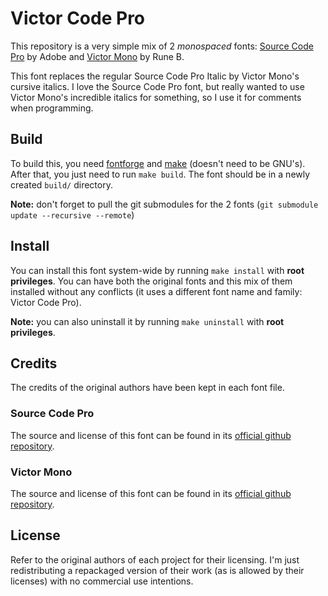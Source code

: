 # Victor Code Pro

This repository is a very simple mix of 2 _monospaced_ fonts:
[Source Code Pro](https://fonts.adobe.com/fonts/source-code-pro) by Adobe and
[Victor Mono](https://rubjo.github.io/victor-mono/) by Rune B.

This font replaces the regular Source Code Pro Italic by Victor Mono's cursive
italics. I love the Source Code Pro font, but really wanted to use Victor Mono's
incredible italics for something, so I use it for comments when programming.

## Build

To build this, you need [fontforge](https://fontforge.org/en-US) and
[make](https://www.gnu.org/software/make) (doesn't need to be GNU's).  
After that, you just need to run `make build`. The font should be in a newly
created `build/` directory.

**Note:** don't forget to pull the git submodules for the 2 fonts
(`git submodule update --recursive --remote`)

## Install

You can install this font system-wide by running `make install` with **root
privileges**. You can have both the original fonts and this mix of them
installed without any conflicts (it uses a different font name and family:
Victor Code Pro).

**Note:** you can also uninstall it by running `make uninstall` with **root
privileges**.

## Credits

The credits of the original authors have been kept in each font file.

### Source Code Pro

The source and license of this font can be found in its
[official github repository](https://github.com/adobe-fonts/source-code-pro).

### Victor Mono

The source and license of this font can be found in its
[official github repository](https://github.com/rubjo/victor-mono).

## License

Refer to the original authors of each project for their licensing. I'm just
redistributing a repackaged version of their work (as is allowed by their
licenses) with no commercial use intentions.
